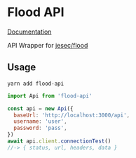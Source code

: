 # Flood API

[Documentation](https://flood-api.netlify.app/)

API Wrapper for [jesec/flood](https://github.com/jesec/flood)

## Usage

```shell
yarn add flood-api
```

```javascript
import Api from 'flood-api'

const api = new Api({
  baseUrl: 'http://localhost:3000/api',
  username: 'user',
  password: 'pass',
})
await api.client.connectionTest()
//-> { status, url, headers, data }
```
